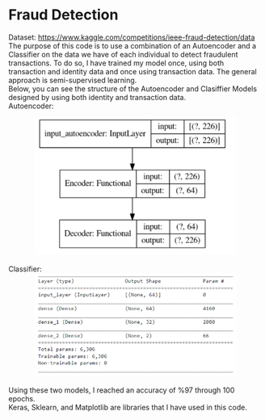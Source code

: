 # Fraud Detection
Dataset: https://www.kaggle.com/competitions/ieee-fraud-detection/data <br>
The purpose of this code is to use a combination of an Autoencoder and a Classifier on the data we have of each individual to detect fraudulent transactions. To do so, I have trained my model once, using both transaction and identity data and once using transaction data. The general approach is semi-supervised learning. <br>
Below, you can see the structure of the Autoencoder and Clasiffier Models designed by using both identity and transaction data.<br>
Autoencoder:
<div align=center>
  <img src="./assets/identity and transaction.PNG" width="400"/>
</div>

<br>
Classifier:
<div align=center>
  <img src="./assets/classifier identity transaction.PNG" width="400"/>
</div>

<br>
Using these two models, I reached an accuracy of %97 through 100 epochs.<br>
Keras, Sklearn, and Matplotlib are libraries that I have used in this code.
